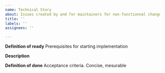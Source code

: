 ```yaml
---
name: Technical Story
about: Issues created by and for maintainers for non-functionnal changes
title: ''
labels: ''
assignees: ''

---
```


**Definition of ready**
Prerequisites for starting implementation

**Description**

**Definition of done**
Acceptance criteria. Concise, mesurable
